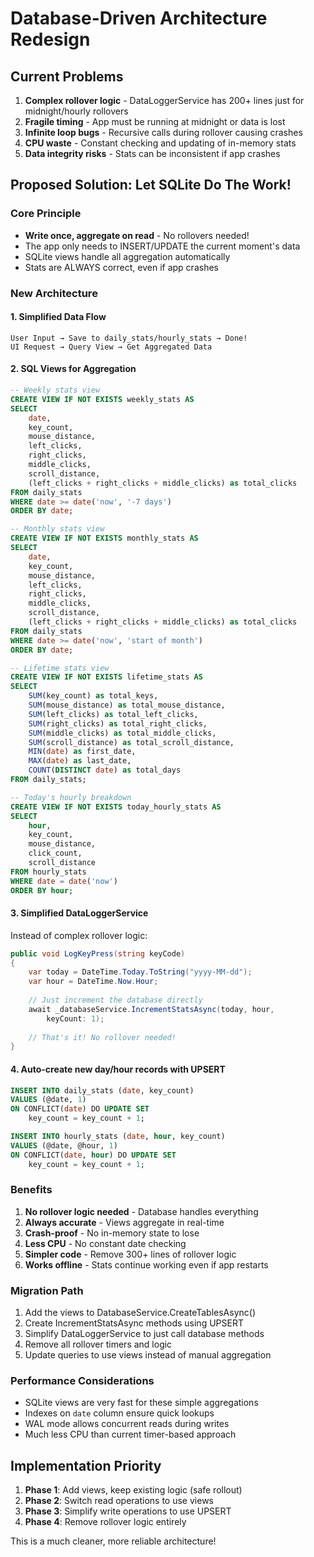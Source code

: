 # Database-Driven Architecture Redesign

## Current Problems
1. **Complex rollover logic** - DataLoggerService has 200+ lines just for midnight/hourly rollovers
2. **Fragile timing** - App must be running at midnight or data is lost
3. **Infinite loop bugs** - Recursive calls during rollover causing crashes
4. **CPU waste** - Constant checking and updating of in-memory stats
5. **Data integrity risks** - Stats can be inconsistent if app crashes

## Proposed Solution: Let SQLite Do The Work!

### Core Principle
- **Write once, aggregate on read** - No rollovers needed!
- The app only needs to INSERT/UPDATE the current moment's data
- SQLite views handle all aggregation automatically
- Stats are ALWAYS correct, even if app crashes

### New Architecture

#### 1. Simplified Data Flow
```
User Input → Save to daily_stats/hourly_stats → Done!
UI Request → Query View → Get Aggregated Data
```

#### 2. SQL Views for Aggregation

```sql
-- Weekly stats view
CREATE VIEW IF NOT EXISTS weekly_stats AS
SELECT 
    date,
    key_count,
    mouse_distance,
    left_clicks,
    right_clicks,
    middle_clicks,
    scroll_distance,
    (left_clicks + right_clicks + middle_clicks) as total_clicks
FROM daily_stats
WHERE date >= date('now', '-7 days')
ORDER BY date;

-- Monthly stats view  
CREATE VIEW IF NOT EXISTS monthly_stats AS
SELECT 
    date,
    key_count,
    mouse_distance,
    left_clicks,
    right_clicks,
    middle_clicks,
    scroll_distance,
    (left_clicks + right_clicks + middle_clicks) as total_clicks
FROM daily_stats
WHERE date >= date('now', 'start of month')
ORDER BY date;

-- Lifetime stats view
CREATE VIEW IF NOT EXISTS lifetime_stats AS
SELECT 
    SUM(key_count) as total_keys,
    SUM(mouse_distance) as total_mouse_distance,
    SUM(left_clicks) as total_left_clicks,
    SUM(right_clicks) as total_right_clicks,
    SUM(middle_clicks) as total_middle_clicks,
    SUM(scroll_distance) as total_scroll_distance,
    MIN(date) as first_date,
    MAX(date) as last_date,
    COUNT(DISTINCT date) as total_days
FROM daily_stats;

-- Today's hourly breakdown
CREATE VIEW IF NOT EXISTS today_hourly_stats AS
SELECT 
    hour,
    key_count,
    mouse_distance,
    click_count,
    scroll_distance
FROM hourly_stats
WHERE date = date('now')
ORDER BY hour;
```

#### 3. Simplified DataLoggerService

Instead of complex rollover logic:

```csharp
public void LogKeyPress(string keyCode)
{
    var today = DateTime.Today.ToString("yyyy-MM-dd");
    var hour = DateTime.Now.Hour;
    
    // Just increment the database directly
    await _databaseService.IncrementStatsAsync(today, hour, 
        keyCount: 1);
    
    // That's it! No rollover needed!
}
```

#### 4. Auto-create new day/hour records with UPSERT

```sql
INSERT INTO daily_stats (date, key_count) 
VALUES (@date, 1)
ON CONFLICT(date) DO UPDATE SET 
    key_count = key_count + 1;

INSERT INTO hourly_stats (date, hour, key_count)
VALUES (@date, @hour, 1)  
ON CONFLICT(date, hour) DO UPDATE SET
    key_count = key_count + 1;
```

### Benefits

1. **No rollover logic needed** - Database handles everything
2. **Always accurate** - Views aggregate in real-time
3. **Crash-proof** - No in-memory state to lose
4. **Less CPU** - No constant date checking
5. **Simpler code** - Remove 300+ lines of rollover logic
6. **Works offline** - Stats continue working even if app restarts

### Migration Path

1. Add the views to DatabaseService.CreateTablesAsync()
2. Create IncrementStatsAsync methods using UPSERT
3. Simplify DataLoggerService to just call database methods
4. Remove all rollover timers and logic
5. Update queries to use views instead of manual aggregation

### Performance Considerations

- SQLite views are very fast for these simple aggregations
- Indexes on `date` column ensure quick lookups
- WAL mode allows concurrent reads during writes
- Much less CPU than current timer-based approach

## Implementation Priority

1. **Phase 1**: Add views, keep existing logic (safe rollout)
2. **Phase 2**: Switch read operations to use views
3. **Phase 3**: Simplify write operations to use UPSERT
4. **Phase 4**: Remove rollover logic entirely

This is a much cleaner, more reliable architecture!